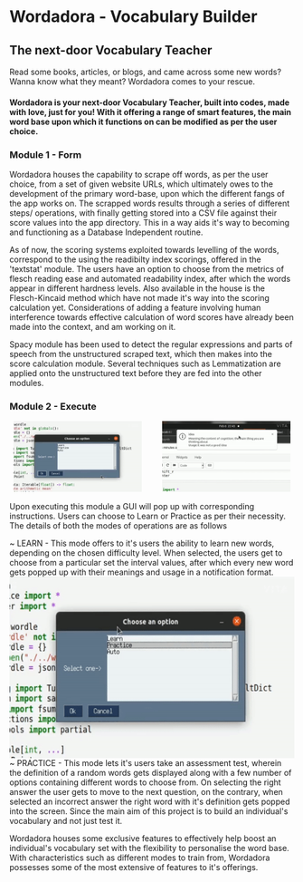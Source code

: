 # Wordadora - Vocabulary Builder
## The next-door Vocabulary Teacher
Read some books, articles, or blogs, and came across some new words? Wanna know what they meant? Wordadora comes to your rescue.

#### Wordadora is your next-door Vocabulary Teacher, built into codes, made with love, just for you! With it offering a range of smart features, the main word base upon which it functions on can be modified as per the user choice.

### Module 1 - Form
Wordadora houses the capability to scrape off words, as per the user choice, from a set of given website URLs, which ultimately owes to the development of the primary word-base, upon which the different fangs of the app works on. The scrapped words results through a series of different steps/ operations, with finally getting stored into a CSV file against their score values into the app directory. This in a way aids it's way to becoming and functioning as a Database Independent routine.

As of now, the scoring systems exploited towards levelling of the words, correspond to the using the readibilty index scorings, offered in the 'textstat' module. The users have an option to choose from the metrics of flesch reading ease and automated readability index, after which the words appear in different hardness levels. Also available in the house is the Flesch-Kincaid method which have not made it's way into the scoring calculation yet. Considerations of adding a feature involving human interference towards effective calculation of word scores have already been made into the context, and am working on it.


Spacy module has been used to detect the regular expressions and parts of speech from the unstructured scraped text, which then makes into the score calculation module. Several techniques such as Lemmatization are applied onto the unstructured text before they are fed into the other modules.

### Module 2 - Execute 
<p align="center">
  <img alt="GIF1" src="https://github.com/ddebrup/Wordadora/blob/main/Images/Learn01.gif" width="45%">
&nbsp; &nbsp; &nbsp; &nbsp;
  <img alt="GIF2" src="https://github.com/ddebrup/Wordadora/blob/main/Images/Learn02.gif" width="45%">
</p>
Upon executing this module a GUI will pop up with corresponding instructions. Users can choose to Learn or Practice as per their necessity. The details of both the modes of operations are as follows </br>


~ LEARN - This mode offers to it's users the ability to learn new words, depending on the chosen difficulty level. When selected, the users get to choose from a particular set the interval values, after which every new word gets popped up with their meanings and usage in a notification format.
</br>
<img align="right" alt="GIF" src="https://github.com/ddebrup/Wordadora/blob/main/Images/Practice.gif" width="550" height="320" />

</br>
~ PRACTICE - This mode lets it's users take an assessment test, wherein the definition of a random words gets displayed along with a few number of options containing different words to choose from. On selecting the right answer the user gets to move to the next question, on the contrary, when selected an incorrect answer the right word with it's definition gets popped into the screen. Since the main aim of this project is to build an individual's vocabulary and not just test it.










Wordadora houses some exclusive features to effectively help boost an individual's vocabulary set with the flexibility to personalise the word base. With characteristics such as different modes to train from, Wordadora possesses some of the most extensive of features to it's offerings.


</br>

</br>

